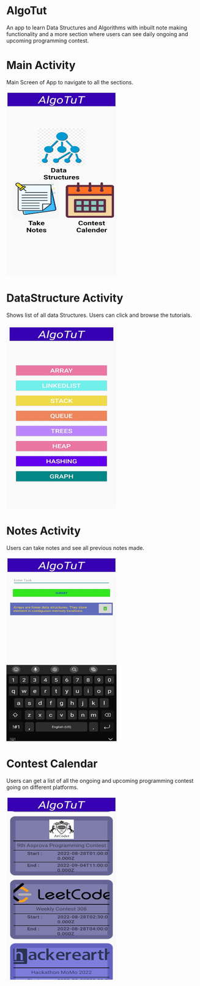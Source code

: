 # AlgoTut
An app to learn Data Structures and Algorithms with inbuilt note making functionality and a more section where users can see daily ongoing and upcoming programming contest.

# Main Activity
Main Screen of App to navigate to all the sections.
<br><br>
<img src="https://github.com/SanyamGoyal401/AlgoTut/blob/main/MainActivityP.jpeg" height="480" width="288"> 

# DataStructure Activity
Shows list of all data Structures. Users can click and browse the tutorials.
<br> <br>
<img src="https://github.com/SanyamGoyal401/AlgoTut/blob/main/DSLearnP.jpeg" height="480" width="288" >

# Notes Activity
Users can take notes and see all previous notes made.
<br><br>
<img src="https://github.com/SanyamGoyal401/AlgoTut/blob/main/NotesP.jpeg" height="480" width="288" >

# Contest Calendar
Users can get a list of all the ongoing and upcoming programming contest going on different platforms.
<br><br>
<img src="https://github.com/SanyamGoyal401/AlgoTut/blob/main/ContestP.jpeg" height="480" width="288" >


